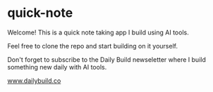 # quick-note

Welcome! This is a quick note taking app I build using AI tools. 

Feel free to clone the repo and start building on it yourself. 

Don't forget to subscribe to the Daily Build newseletter where I build something new daily with AI tools. 

www.dailybuild.co

